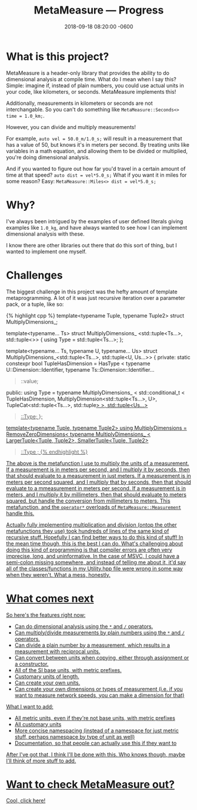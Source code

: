 ﻿---
layout: post
title:  "MetaMeasure — Progress"
date:   2018-09-18 08:20:00 -0600
categories: learning
tags:
- C++
- MetaMeasure
---

# What is this project?

MetaMeasure is a header-only library that provides the ability to do dimensional analysis at compile time.
What do I mean when I say this? Simple: imagine if, instead of plain numbers, you could use actual units in your code, like kilometers, or seconds.
MetaMeasure implements this!

Additionally, measurements in kilometers or seconds are not interchangable.
So you can't do something like `MetaMeasure::Seconds<> time = 1.0_km;`.

However, you can divide and multiply measurements!

For example, `auto vel = 50.0_m/1.0_s;` will result in a measurement that has a value of 50, but knows it's in meters per second.
By treating units like variables in a math equation, and allowing them to be divided or multiplied, you're doing dimensional analysis.

And if you wanted to figure out how far you'd travel in a certain amount of time at that speed? `auto dist = vel*5.0_s;`
What if you want it in miles for some reason? Easy: `MetaMeasure::Miles<> dist = vel*5.0_s;` 

# Why?

I've always been intrigued by the examples of user defined literals giving examples like `1.0_kg`, and have always wanted to see how I can implement dimensional analysis with these.

I know there are other libraries out there that do this sort of thing, but I wanted to implement one myself.
        
# Challenges

The biggest challenge in this project was the hefty amount of template metaprogramming. A lot of it was just recursive iteration over a parameter pack, or a tuple, like so:

{% highlight cpp %}
template<typename Tuple, typename Tuple2>
struct MultiplyDimensions_;

template<typename... Ts>
struct MultiplyDimensions_ <std::tuple<Ts...>, std::tuple<>>
{
  using Type = std::tuple<Ts...>;
};

template<typename... Ts, typename U, typename... Us>
struct MultiplyDimensions_<std::tuple<Ts...>, std::tuple<U, Us...>>
{
private:
  static constexpr bool TupleHasDimension = HasType
  <
    typename U::Dimension::Identifier,
    typename Ts::Dimension::Identifier...
  >::value;

public:
  using Type = typename MultiplyDimensions_
  <
    std::conditional_t
    <
      TupleHasDimension,
      MultiplyDimension<std::tuple<Ts...>, U>,
      TupleCat<std::tuple<Ts...>, std::tuple<U>>
    >,
    std::tuple<Us...>
  >::Type;
};

template<typename Tuple, typename Tuple2>
using MultiplyDimensions = RemoveZeroDimensions<
  typename MultiplyDimensions_
  <
    LargerTuple<Tuple, Tuple2>,
    SmallerTuple<Tuple, Tuple2>
  >::Type
>;
{% endhighlight %}

The above is the metafunction I use to multiply the units of a measurement.
If a measurement is in meters per second, and I multiply it by seconds, then that should evaluate to a measurement in just meters.
If a measurement is in meters per second squared, and I multiply that by seconds, then that should evaluate to a mmeasurement in meters per second.
If a measurement is in meters, and I multiply it by millimeters, then that should evaluate to meters squared, but handle the conversion from millimeters to meters.
This metafunction, and the `operator*` overloads of `MetaMeasure::Measurement` handle this.

Actually fully implementing multiplication and division (ontop the other metafunctions they use) took hundreds of lines of the same kind of recursive stuff.
Hopefully I can find better ways to do this kind of stuff! In the mean time though, this is the best I can do.
What's challenging about doing this kind of programming is that compiler errors are often very imprecise, long, and uninformative.
In the case of MSVC, I could have a semi-colon missing somewhere, and instead of telling me about it, it'd say all of the classes/functions in my Utility.hpp file were wrong in some way when they weren't.
What a mess, honestly.

# What comes next

So here's the features right now:
* Can do dimensional analysis using the `*` and `/` operators.
* Can multiply/divide measurements by plain numbers using the `*` and `/` operators.
* Can divide a plain number by a measurement, which results in a measurement with reciprocal units.
* Can convert between units when copying, either through assignment or a constructor.
* All of the SI base units, with metric prefixes.
* Customary units of length.
* Can create your own units.
* Can create your own dimensions or types of measurement (i.e. if you want to measure network speeds, you can make a dimension for that)

What I want to add:
* All metric units, even if they're not base units, with metric prefixes
* All customary units
* More concise namespacing (instead of a namespace for just metric stuff, perhaps namespace by type of unit as well)
* Documentation, so that people can actually use this if they want to

After I've got that, I think I'll be done with this. Who knows though, maybe I'll think of more stuff to add.

# Want to check MetaMeasure out?

Cool, [click here!](https://github.com/hexagon62/MetaMeasure)